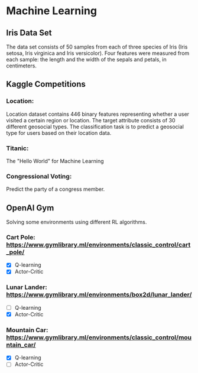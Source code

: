 # Machine Learning


## Iris Data Set

The data set consists of 50 samples from each of three species of Iris (Iris setosa, Iris virginica and Iris versicolor). Four features were measured from each sample: the length and the width of the sepals and petals, in centimeters.


## Kaggle Competitions

### Location: 
Location dataset contains 446 binary features representing whether a user visited a certain region or location. The target attribute consists of 30 different geosocial types. The classification task is to predict a geosocial type for users based on their location data.

### Titanic: 
The "Hello World" for Machine Learning

### Congressional Voting: 
Predict the party of a congress member.


## OpenAI Gym

Solving some environments using different RL algorithms.

### Cart Pole: https://www.gymlibrary.ml/environments/classic_control/cart_pole/

- [x] Q-learning
- [x] Actor-Critic

### Lunar Lander: https://www.gymlibrary.ml/environments/box2d/lunar_lander/

- [ ] Q-learning
- [x] Actor-Critic

### Mountain Car: https://www.gymlibrary.ml/environments/classic_control/mountain_car/

- [x] Q-learning
- [ ] Actor-Critic
